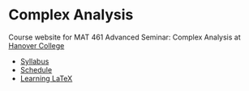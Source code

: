Complex Analysis
================

Course website for MAT 461 Advanced Seminar: Complex Analysis at [Hanover College](http://www.hanover.edu)

- [Syllabus](syllabus.md)
- [Schedule](schedule.md)
- [Learning LaTeX](notes/learning_latex.md)
